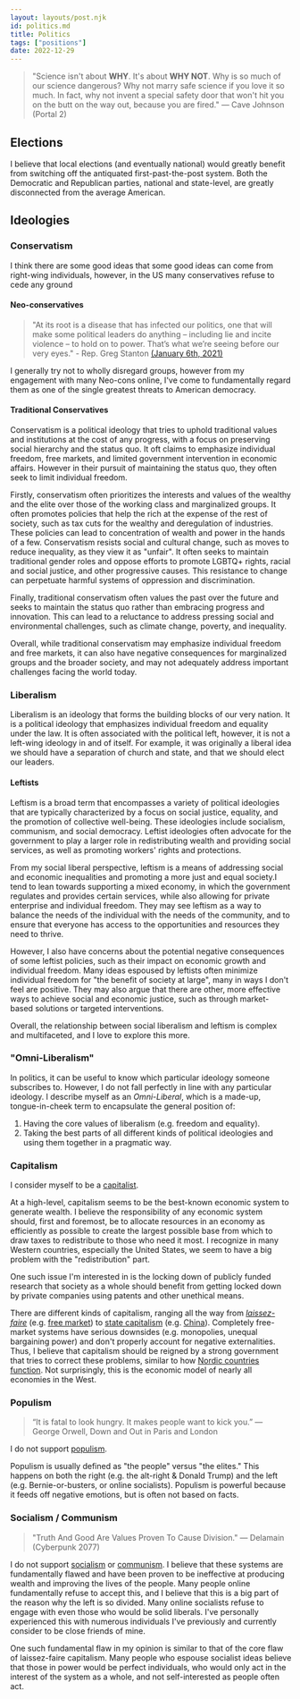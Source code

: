 ```yaml
---
layout: layouts/post.njk
id: politics.md
title: Politics
tags: ["positions"]
date: 2022-12-29
---
```


> "Science isn't about **WHY**. It's about **WHY NOT**. Why is so much of our science dangerous? Why not marry safe science if you love it so much. In fact, why not invent a special safety door that won't hit you on the butt on the way out, because you are fired." — Cave Johnson (Portal 2)

## Elections

I believe that local elections (and eventually national) would greatly benefit from switching off the antiquated first-past-the-post system. Both the Democratic and Republican parties, national and state-level, are greatly disconnected from the average American.

## Ideologies

### Conservatism

I think there are some good ideas that some good ideas can come from right-wing individuals, however, in the US many conservatives refuse to cede any ground

#### Neo-conservatives

> "At its root is a disease that has infected our politics, one that will make some political leaders do anything – including lie and incite violence – to hold on to power. That’s what we’re seeing before our very eyes." - Rep. Greg Stanton [(January 6th, 2021)](https://www.youtube.com/watch?v=PAQY8U6goEw)

I generally try not to wholly disregard groups, however from my engagement with many Neo-cons online, I've come to fundamentally regard them as one of the single greatest threats to American democracy.

#### Traditional Conservatives

Conservatism is a political ideology that tries to uphold traditional values and institutions at the cost of any progress, with a focus on preserving social hierarchy and the status quo. It oft claims to emphasize individual freedom, free markets, and limited government intervention in economic affairs. However in their pursuit of maintaining the status quo, they often seek to limit individual freedom.

Firstly, conservatism often prioritizes the interests and values of the wealthy and the elite over those of the working class and marginalized groups. It often promotes policies that help the rich at the expense of the rest of society, such as tax cuts for the wealthy and deregulation of industries. These policies can lead to concentration of wealth and power in the hands of a few. Conservatism resists social and cultural change, such as moves to reduce inequality, as they view it as "unfair". It often seeks to maintain traditional gender roles and oppose efforts to promote LGBTQ+ rights, racial and social justice, and other progressive causes. This resistance to change can perpetuate harmful systems of oppression and discrimination.

Finally, traditional conservatism often values the past over the future and seeks to maintain the status quo rather than embracing progress and innovation. This can lead to a reluctance to address pressing social and environmental challenges, such as climate change, poverty, and inequality.

Overall, while traditional conservatism may emphasize individual freedom and free markets, it can also have negative consequences for marginalized groups and the broader society, and may not adequately address important challenges facing the world today.

### Liberalism

Liberalism is an ideology that forms the building blocks of our very nation. It is a political ideology that emphasizes individual freedom and equality under the law. It is often associated with the political left, however, it is not a left-wing ideology in and of itself. For example, it was originally a liberal idea we should have a separation of church and state, and that we should elect our leaders.

#### Leftists

Leftism is a broad term that encompasses a variety of political ideologies that are typically characterized by a focus on social justice, equality, and the promotion of collective well-being. These ideologies include socialism, communism, and social democracy. Leftist ideologies often advocate for the government to play a larger role in redistributing wealth and providing social services, as well as promoting workers' rights and protections.

From my social liberal perspective, leftism is a means of addressing social and economic inequalities and promoting a more just and equal society.I tend to lean towards supporting a mixed economy, in which the government regulates and provides certain services, while also allowing for private enterprise and individual freedom. They may see leftism as a way to balance the needs of the individual with the needs of the community, and to ensure that everyone has access to the opportunities and resources they need to thrive.

However, I also have concerns about the potential negative consequences of some leftist policies, such as their impact on economic growth and individual freedom. Many ideas espoused by leftists often minimize individual freedom for "the benefit of society at large", many in ways I don't feel are positive. They may also argue that there are other, more effective ways to achieve social and economic justice, such as through market-based solutions or targeted interventions.

Overall, the relationship between social liberalism and leftism is complex and multifaceted, and I love to explore this more.

### "Omni-Liberalism"

In politics, it can be useful to know which particular ideology someone subscribes to. However, I do not fall perfectly in line with any particular ideology. I describe myself as an _Omni-Liberal_, which is a made-up, tongue-in-cheek term to encapsulate the general position of:

1. Having the core values of liberalism (e.g. freedom and equality).
2. Taking the best parts of all different kinds of political ideologies and using them together in a pragmatic way.

### Capitalism

I consider myself to be a [capitalist](https://en.wikipedia.org/wiki/Capitalism).

At a high-level, capitalism seems to be the best-known economic system to generate wealth. I believe the responsibility of any economic system should, first and foremost, be to allocate resources in an economy as efficiently as possible to create the largest possible base from which to draw taxes to redistribute to those who need it most. I recognize in many Western countries, especially the United States, we seem to have a big problem with the "redistribution" part.

One such issue I'm interested in is the locking down of publicly funded research that society as a whole should benefit from getting locked down by private companies using patents and other unethical means.

There are different kinds of capitalism, ranging all the way from _[laissez-faire](https://en.wikipedia.org/wiki/Laissez-faire)_ (e.g. [free market](https://en.wikipedia.org/wiki/Free_market)) to [state capitalism](https://en.wikipedia.org/wiki/State_capitalism) (e.g. [China](https://en.wikipedia.org/wiki/State_capitalism#Mainland_China)). Completely free-market systems have serious downsides (e.g. monopolies, unequal bargaining power) and don't properly account for negative externalities. Thus, I believe that capitalism should be reigned by a strong government that tries to correct these problems, similar to how [Nordic countries function](https://en.wikipedia.org/wiki/Nordic_model). Not surprisingly, this is the economic model of nearly all economies in the West.

### Populism

> “It is fatal to look hungry. It makes people want to kick you.” ― George Orwell, Down and Out in Paris and London

I do not support [populism](https://en.wikipedia.org/wiki/Populism).

Populism is usually defined as "the people" versus "the elites." This happens on both the right (e.g. the alt-right & Donald Trump) and the left (e.g. Bernie-or-busters, or online socialists). Populism is powerful because it feeds off negative emotions, but is often not based on facts.

### Socialism / Communism

> "Truth And Good Are Values Proven To Cause Division." — Delamain (Cyberpunk 2077)

I do not support [socialism](https://en.wikipedia.org/wiki/Socialism) or [communism](https://en.wikipedia.org/wiki/Communism). I believe that these systems are fundamentally flawed and have been proven to be ineffective at producing wealth and improving the lives of the people. Many people online fundamentally refuse to accept this, and I believe that this is a big part of the reason why the left is so divided. Many online socialists refuse to engage with even those who would be solid liberals. I've personally experienced this with numerous individuals I've previously and currently consider to be close friends of mine.

One such fundamental flaw in my opinion is similar to that of the core flaw of laissez-faire capitalism. Many people who espouse socialist ideas believe that those in power would be perfect individuals, who would only act in the interest of the system as a whole, and not self-interested as people often act.

